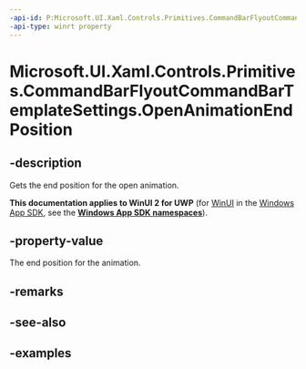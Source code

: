 ```yaml
---
-api-id: P:Microsoft.UI.Xaml.Controls.Primitives.CommandBarFlyoutCommandBarTemplateSettings.OpenAnimationEndPosition
-api-type: winrt property
---
```

<!-- Property syntax.
public double OpenAnimationEndPosition { get; }
-->

# Microsoft.UI.Xaml.Controls.Primitives.CommandBarFlyoutCommandBarTemplateSettings.OpenAnimationEndPosition


## -description

Gets the end position for the open animation.


**This documentation applies to WinUI 2 for UWP** (for [WinUI](/windows/apps/winui/winui3/) in the [Windows App SDK](/windows/apps/windows-app-sdk/), see the **[Windows App SDK namespaces](/windows/windows-app-sdk/api/winrt/)**).

## -property-value

The end position for the animation.


## -remarks


## -see-also


## -examples


